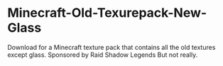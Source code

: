 # Minecraft-Old-Texurepack-New-Glass
Download for a Minecraft texture pack that contains all the old textures except glass.
Sponsored by Raid Shadow Legends
But not really.
